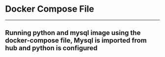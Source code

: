# Docker Compose File
---
Running python and mysql image using the docker-compose file, 
Mysql is imported from hub and python is configured 
---
